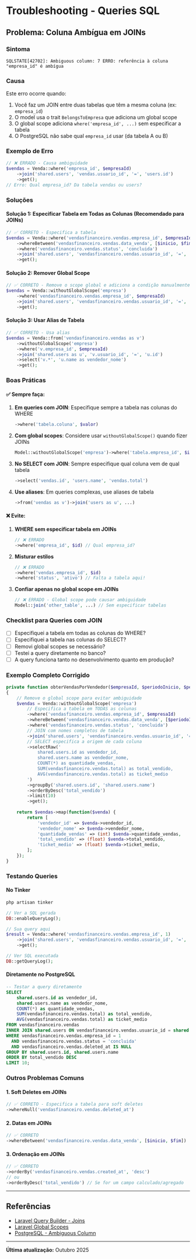 # Troubleshooting - Queries SQL

## Problema: Coluna Ambígua em JOINs

### Sintoma

```
SQLSTATE[42702]: Ambiguous column: 7 ERRO: referência à coluna "empresa_id" é ambígua
```

### Causa

Este erro ocorre quando:
1. Você faz um JOIN entre duas tabelas que têm a mesma coluna (ex: `empresa_id`)
2. O model usa o trait `BelongsToEmpresa` que adiciona um global scope
3. O global scope adiciona `where('empresa_id', ...)` sem especificar a tabela
4. O PostgreSQL não sabe qual `empresa_id` usar (da tabela A ou B)

### Exemplo de Erro

```php
// ❌ ERRADO - Causa ambiguidade
$vendas = Venda::where('empresa_id', $empresaId)
    ->join('shared.users', 'vendas.usuario_id', '=', 'users.id')
    ->get();
// Erro: Qual empresa_id? Da tabela vendas ou users?
```

### Soluções

#### Solução 1: Especificar Tabela em Todas as Colunas (Recomendado para JOINs)

```php
// ✅ CORRETO - Especifica a tabela
$vendas = Venda::where('vendasfinanceiro.vendas.empresa_id', $empresaId)
    ->whereBetween('vendasfinanceiro.vendas.data_venda', [$inicio, $fim])
    ->where('vendasfinanceiro.vendas.status', 'concluida')
    ->join('shared.users', 'vendasfinanceiro.vendas.usuario_id', '=', 'shared.users.id')
    ->get();
```

#### Solução 2: Remover Global Scope

```php
// ✅ CORRETO - Remove o scope global e adiciona a condição manualmente
$vendas = Venda::withoutGlobalScope('empresa')
    ->where('vendasfinanceiro.vendas.empresa_id', $empresaId)
    ->join('shared.users', 'vendasfinanceiro.vendas.usuario_id', '=', 'shared.users.id')
    ->get();
```

#### Solução 3: Usar Alias de Tabela

```php
// ✅ CORRETO - Usa alias
$vendas = Venda::from('vendasfinanceiro.vendas as v')
    ->withoutGlobalScope('empresa')
    ->where('v.empresa_id', $empresaId)
    ->join('shared.users as u', 'v.usuario_id', '=', 'u.id')
    ->select('v.*', 'u.name as vendedor_nome')
    ->get();
```

### Boas Práticas

#### ✅ Sempre faça:

1. **Em queries com JOIN**: Especifique sempre a tabela nas colunas do WHERE
   ```php
   ->where('tabela.coluna', $valor)
   ```

2. **Com global scopes**: Considere usar `withoutGlobalScope()` quando fizer JOINs
   ```php
   Model::withoutGlobalScope('empresa')->where('tabela.empresa_id', $id)
   ```

3. **No SELECT com JOIN**: Sempre especifique qual coluna vem de qual tabela
   ```php
   ->select('vendas.id', 'users.name', 'vendas.total')
   ```

4. **Use aliases**: Em queries complexas, use aliases de tabela
   ```php
   ->from('vendas as v')->join('users as u', ...)
   ```

#### ❌ Evite:

1. **WHERE sem especificar tabela em JOINs**
   ```php
   // ❌ ERRADO
   ->where('empresa_id', $id) // Qual empresa_id?
   ```

2. **Misturar estilos**
   ```php
   // ❌ ERRADO
   ->where('vendas.empresa_id', $id)
   ->where('status', 'ativo') // Falta a tabela aqui!
   ```

3. **Confiar apenas no global scope em JOINs**
   ```php
   // ❌ ERRADO - Global scope pode causar ambiguidade
   Model::join('other_table', ...) // Sem especificar tabelas
   ```

### Checklist para Queries com JOIN

- [ ] Especifiquei a tabela em todas as colunas do WHERE?
- [ ] Especifiquei a tabela nas colunas do SELECT?
- [ ] Removi global scopes se necessário?
- [ ] Testei a query diretamente no banco?
- [ ] A query funciona tanto no desenvolvimento quanto em produção?

### Exemplo Completo Corrigido

```php
private function obterVendasPorVendedor($empresaId, $periodoInicio, $periodoFim)
{
    // Remove o global scope para evitar ambiguidade
    $vendas = Venda::withoutGlobalScope('empresa')
        // Especifica a tabela em TODAS as colunas
        ->where('vendasfinanceiro.vendas.empresa_id', $empresaId)
        ->whereBetween('vendasfinanceiro.vendas.data_venda', [$periodoInicio, $periodoFim])
        ->where('vendasfinanceiro.vendas.status', 'concluida')
        // JOIN com nomes completos de tabela
        ->join('shared.users', 'vendasfinanceiro.vendas.usuario_id', '=', 'shared.users.id')
        // SELECT especifica a origem de cada coluna
        ->selectRaw('
            shared.users.id as vendedor_id,
            shared.users.name as vendedor_nome,
            COUNT(*) as quantidade_vendas,
            SUM(vendasfinanceiro.vendas.total) as total_vendido,
            AVG(vendasfinanceiro.vendas.total) as ticket_medio
        ')
        ->groupBy('shared.users.id', 'shared.users.name')
        ->orderByDesc('total_vendido')
        ->limit(10)
        ->get();
    
    return $vendas->map(function($venda) {
        return [
            'vendedor_id' => $venda->vendedor_id,
            'vendedor_nome' => $venda->vendedor_nome,
            'quantidade_vendas' => (int) $venda->quantidade_vendas,
            'total_vendido' => (float) $venda->total_vendido,
            'ticket_medio' => (float) $venda->ticket_medio,
        ];
    });
}
```

### Testando Queries

#### No Tinker

```bash
php artisan tinker
```

```php
// Ver a SQL gerada
DB::enableQueryLog();

// Sua query aqui
$result = Venda::where('vendasfinanceiro.vendas.empresa_id', 1)
    ->join('shared.users', 'vendasfinanceiro.vendas.usuario_id', '=', 'shared.users.id')
    ->get();

// Ver SQL executada
DB::getQueryLog();
```

#### Diretamente no PostgreSQL

```sql
-- Testar a query diretamente
SELECT 
    shared.users.id as vendedor_id,
    shared.users.name as vendedor_nome,
    COUNT(*) as quantidade_vendas,
    SUM(vendasfinanceiro.vendas.total) as total_vendido,
    AVG(vendasfinanceiro.vendas.total) as ticket_medio
FROM vendasfinanceiro.vendas
INNER JOIN shared.users ON vendasfinanceiro.vendas.usuario_id = shared.users.id
WHERE vendasfinanceiro.vendas.empresa_id = 1
  AND vendasfinanceiro.vendas.status = 'concluida'
  AND vendasfinanceiro.vendas.deleted_at IS NULL
GROUP BY shared.users.id, shared.users.name
ORDER BY total_vendido DESC
LIMIT 10;
```

### Outros Problemas Comuns

#### 1. Soft Deletes em JOINs

```php
// ✅ CORRETO - Especifica a tabela para soft deletes
->whereNull('vendasfinanceiro.vendas.deleted_at')
```

#### 2. Datas em JOINs

```php
// ✅ CORRETO
->whereBetween('vendasfinanceiro.vendas.data_venda', [$inicio, $fim])
```

#### 3. Ordenação em JOINs

```php
// ✅ CORRETO
->orderBy('vendasfinanceiro.vendas.created_at', 'desc')
// ou
->orderByDesc('total_vendido') // Se for um campo calculado/agregado
```

---

## Referências

- [Laravel Query Builder - Joins](https://laravel.com/docs/queries#joins)
- [Laravel Global Scopes](https://laravel.com/docs/eloquent#global-scopes)
- [PostgreSQL - Ambiguous Column](https://www.postgresql.org/docs/current/sql-expressions.html)

---

**Última atualização:** Outubro 2025

